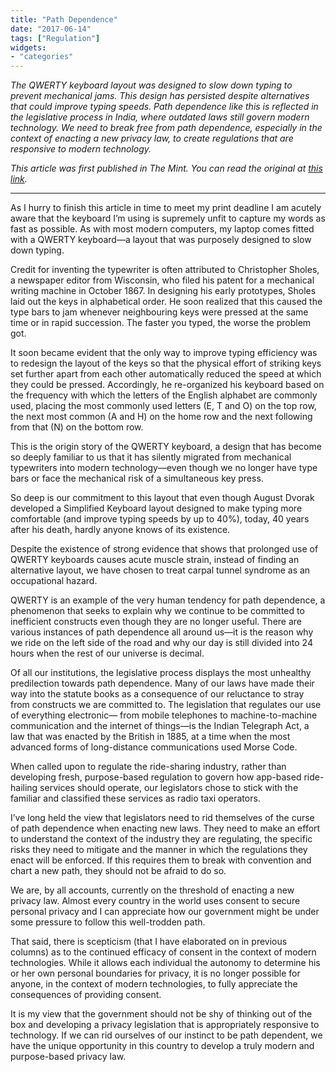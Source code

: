 ```yaml
---
title: "Path Dependence"
date: "2017-06-14"
tags: ["Regulation"]
widgets: 
- "categories"
---
```


*The QWERTY keyboard layout was designed to slow down typing to prevent mechanical jams. This design has persisted despite alternatives that could improve typing speeds. Path dependence like this is reflected in the legislative process in India, where outdated laws still govern modern technology. We need to break free from path dependence, especially in the context of enacting a new privacy law, to create regulations that are responsive to modern technology.*
<!--more-->
*This article was first published in The Mint. You can read the original at [this link](https://www.livemint.com/Opinion/HfzbHpUW4MiNBXfKAo1ozK/Path-dependence.html).*

---

As I hurry to finish this article in time to meet my print deadline I am acutely aware that the keyboard I’m using is supremely unfit to capture my words as fast as possible. As with most modern computers, my laptop comes fitted with a QWERTY keyboard—a layout that was purposely designed to slow down typing.

Credit for inventing the typewriter is often attributed to Christopher Sholes, a newspaper editor from Wisconsin, who filed his patent for a mechanical writing machine in October 1867. In designing his early prototypes, Sholes laid out the keys in alphabetical order. He soon realized that this caused the type bars to jam whenever neighbouring keys were pressed at the same time or in rapid succession. The faster you typed, the worse the problem got.

It soon became evident that the only way to improve typing efficiency was to redesign the layout of the keys so that the physical effort of striking keys set further apart from each other automatically reduced the speed at which they could be pressed. Accordingly, he re-organized his keyboard based on the frequency with which the letters of the English alphabet are commonly used, placing the most commonly used letters (E, T and O) on the top row, the next most common (A and H) on the home row and the next following from that (N) on the bottom row.

This is the origin story of the QWERTY keyboard, a design that has become so deeply familiar to us that it has silently migrated from mechanical typewriters into modern technology—even though we no longer have type bars or face the mechanical risk of a simultaneous key press.

So deep is our commitment to this layout that even though August Dvorak developed a Simplified Keyboard layout designed to make typing more comfortable (and improve typing speeds by up to 40%), today, 40 years after his death, hardly anyone knows of its existence.

Despite the existence of strong evidence that shows that prolonged use of QWERTY keyboards causes acute muscle strain, instead of finding an alternative layout, we have chosen to treat carpal tunnel syndrome as an occupational hazard.

QWERTY is an example of the very human tendency for path dependence, a phenomenon that seeks to explain why we continue to be committed to inefficient constructs even though they are no longer useful. There are various instances of path dependence all around us—it is the reason why we ride on the left side of the road and why our day is still divided into 24 hours when the rest of our universe is decimal.

Of all our institutions, the legislative process displays the most unhealthy predilection towards path dependence. Many of our laws have made their way into the statute books as a consequence of our reluctance to stray from constructs we are committed to. The legislation that regulates our use of everything electronic— from mobile telephones to machine-to-machine communication and the internet of things—is the Indian Telegraph Act, a law that was enacted by the British in 1885, at a time when the most advanced forms of long-distance communications used Morse Code.

When called upon to regulate the ride-sharing industry, rather than developing fresh, purpose-based regulation to govern how app-based ride-hailing services should operate, our legislators chose to stick with the familiar and classified these services as radio taxi operators.

I’ve long held the view that legislators need to rid themselves of the curse of path dependence when enacting new laws. They need to make an effort to understand the context of the industry they are regulating, the specific risks they need to mitigate and the manner in which the regulations they enact will be enforced. If this requires them to break with convention and chart a new path, they should not be afraid to do so.

We are, by all accounts, currently on the threshold of enacting a new privacy law. Almost every country in the world uses consent to secure personal privacy and I can appreciate how our government might be under some pressure to follow this well-trodden path.

That said, there is scepticism (that I have elaborated on in previous columns) as to the continued efficacy of consent in the context of modern technologies. While it allows each individual the autonomy to determine his or her own personal boundaries for privacy, it is no longer possible for anyone, in the context of modern technologies, to fully appreciate the consequences of providing consent.

It is my view that the government should not be shy of thinking out of the box and developing a privacy legislation that is appropriately responsive to technology. If we can rid ourselves of our instinct to be path dependent, we have the unique opportunity in this country to develop a truly modern and purpose-based privacy law.

